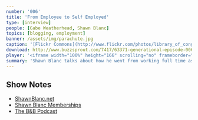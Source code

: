 ```yaml
---
number: '006'
title: 'From Employee to Self Employed'
type: [interview]
people: [Gabe Weatherhead, Shawn Blanc]
topics: [blogging, employment]
banner: /assets/img/parachute.jpg
caption: '[Flickr Commons](http://www.flickr.com/photos/library_of_congress/2178335803/)'
download: http://www.buzzsprout.com/7417/63371-generational-episode-006.mp3
player: '<iframe width="100%" height="166" scrolling="no" frameborder="no" src="https://w.soundcloud.com/player/?url=https%3A//api.soundcloud.com/tracks/117548245"></iframe>'
summary: 'Shawn Blanc talks about how he went from working full time as a marketing director to being a full time self-employed blogger. He discusses where ShawnBlanc.net started and how he got to where he is now.'
---
```


## Show Notes ##

* [ShawnBlanc.net](http://shawnblanc.net/)
* [Shawn Blanc Memberships](http://shawnblanc.net/members/)
* [The B&B Podcast](http://5by5.tv/bb)